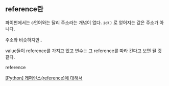 ## reference란

파이썬에서는 c언어와는 달리 주소라는 개념이 없다. `id()` 로 얻어지는 값은 주소가 아니다.

주소와 비슷하지만..

value들이 reference를 가지고 있고 변수는 그 reference를 따라 간다고 보면 될 것 같다.

reference

[[Python] 레퍼런스(reference)에 대해서](https://dokhakdubini.tistory.com/441)

